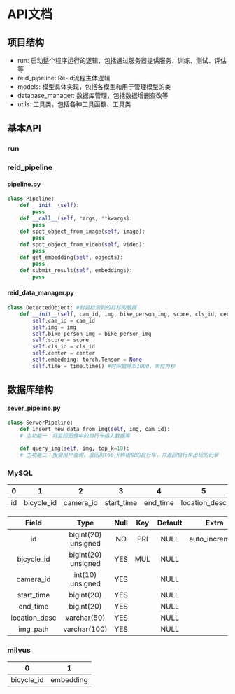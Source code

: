 # API文档

## 项目结构

- run: 启动整个程序运行的逻辑，包括通过服务器提供服务、训练、测试、评估等
- reid_pipeline: Re-id流程主体逻辑
- models: 模型具体实现，包括各模型和用于管理模型的类
- database_manager: 数据库管理，包括数据增删查改等
- utils: 工具类，包括各种工具函数、工具类


## 基本API

### run


### reid_pipeline
#### pipeline.py
```python
class Pipeline:
    def __init__(self):
        pass
    def __call__(self, *args, **kwargs):
        pass
    def spot_object_from_image(self, image):
        pass
    def spot_object_from_video(self, video):
        pass
    def get_embedding(self, objects):
        pass
    def submit_result(self, embeddings):
        pass

```

#### reid_data_manager.py
```python
class DetectedObject: #封装检测到的目标的数据
    def __init__(self, cam_id, img, bike_person_img, score, cls_id, center):
        self.cam_id = cam_id
        self.img = img
        self.bike_person_img = bike_person_img
        self.score = score
        self.cls_id = cls_id
        self.center = center
        self.embedding: torch.Tensor = None
        self.time = time.time() #时间戳除以1000，单位为秒


```

## 数据库结构

#### sever_pipeline.py
```python
class ServerPipeline:
    def insert_new_data_from_img(self, img, cam_id):
    # 主功能一：将监控图像中的自行车插入数据库

    def query_img(self, img, top_k=10):
    # 主功能二：接受用户查询，返回前top_k辆相似的自行车，并返回自行车出现的记录

```
### MySQL

|   0   |     1      |     2     |     3      |    4     |       5       |    6     |
| :---: | :--------: | :-------: | :--------: | :------: | :-----------: | :------: |
|  id   | bicycle_id | camera_id | start_time | end_time | location_desc | img_path |



|     Field     |        Type         | Null  |  Key  | Default |     Extra      |
| :-----------: | :-----------------: | :---: | :---: | :-----: | :------------: |
|      id       | bigint(20) unsigned |  NO   |  PRI  |  NULL   | auto_increment |
|  bicycle_id   | bigint(20) unsigned |  YES  |  MUL  |  NULL   |                |
|   camera_id   |  int(10) unsigned   |  YES  |       |  NULL   |                |
|  start_time   |     bigint(20)      |  YES  |       |  NULL   |                |
|   end_time    |     bigint(20)      |  YES  |       |  NULL   |                |
| location_desc |     varchar(50)     |  YES  |       |  NULL   |                |
|   img_path    |    varchar(100)     |  YES  |       |  NULL   |                |


### milvus

|     0      |     1    |
| :--------: | :-------: |
| bicycle_id | embedding |

